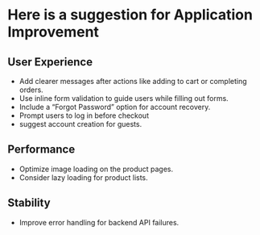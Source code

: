 # Here is a suggestion for Application Improvement
## User Experience
- Add clearer messages after actions like adding to cart or completing orders. 
- Use inline form validation to guide users while filling out forms. 
- Include a “Forgot Password” option for account recovery. 
- Prompt users to log in before checkout
- suggest account creation for guests. 

## Performance
- Optimize image loading on the product pages.
- Consider lazy loading for product lists.

## Stability
- Improve error handling for backend API failures.
